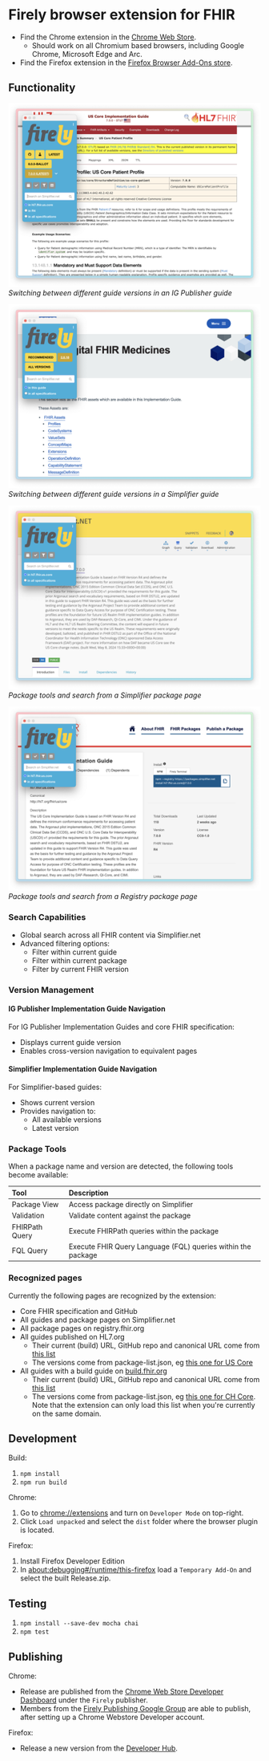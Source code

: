 # Firely browser extension for FHIR

* Find the Chrome extension in the [Chrome Web Store](https://chromewebstore.google.com/detail/firely-fhir-extension/oofbicpdhcjcnbohhbcpgfmogeolgaah).
   * Should work on all Chromium based browsers, including Google Chrome, Microsoft Edge and Arc.
 * Find the Firefox extension in the [Firefox Browser Add-Ons store](https://addons.mozilla.org/en-US/firefox/addon/firely-fhir-extension/).

## Functionality

![IG Publisher guide](./marketing/readme/ig-publisher-guide.png)
*Switching between different guide versions in an IG Publisher guide*

![Simplifier guide](./marketing/readme/simplifier-guide.png)
*Switching between different guide versions in a Simplifier guide*

![Simplifier package](./marketing/readme/simplifier-package.png)
*Package tools and search from a Simplifier package page*

![Registry package](./marketing/readme/registry-package.png)
*Package tools and search from a Registry package page*

### Search Capabilities
* Global search across all FHIR content via Simplifier.net
* Advanced filtering options:
  * Filter within current guide
  * Filter within current package
  * Filter by current FHIR version

### Version Management

#### IG Publisher Implementation Guide Navigation
For IG Publisher Implementation Guides and core FHIR specification:
* Displays current guide version
* Enables cross-version navigation to equivalent pages

#### Simplifier Implementation Guide Navigation
For Simplifier-based guides:
* Shows current version
* Provides navigation to:
  * All available versions
  * Latest version

### Package Tools
When a package name and version are detected, the following tools become available:

| Tool | Description |
|:---|:---|
| Package View | Access package directly on Simplifier |
| Validation | Validate content against the package |
| FHIRPath Query | Execute FHIRPath queries within the package |
| FQL Query | Execute FHIR Query Language (FQL) queries within the package |

### Recognized pages
Currently the following pages are recognized by the extension:
* Core FHIR specification and GitHub
* All guides and package pages on Simplifier.net
* All package pages on registry.fhir.org
* All guides published on HL7.org
  * Their current (build) URL, GitHub repo and canonical URL come from [this list](https://hl7.org/fhir/package-registry.json)
  * The versions come from package-list.json, eg [this one for US Core](https://hl7.org/fhir/us/core/package-list.json)
* All guides with a build guide on [build.fhir.org](https://build.fhir.org/ig)
  * Their current (build) URL, GitHub repo and canonical URL come from [this list](https://build.fhir.org/ig/qas.json)
  * The versions come from package-list.json, eg [this one for CH Core](https://fhir.ch/ig/ch-core/package-list.json). Note that the extension can only load this list when you're currently on the same domain.

## Development

Build:
1. `npm install`
2. `npm run build`

Chrome:
1. Go to [chrome://extensions](chrome://extensions) and turn on `Developer Mode` on top-right.
2. Click `Load unpacked` and select the `dist` folder where the browser plugin is located.

Firefox:
1. Install Firefox Developer Edition
2. In [about:debugging#/runtime/this-firefox](about:debugging#/runtime/this-firefox) load a `Temporary Add-On` and select the built Release.zip.

## Testing

1. `npm install --save-dev mocha chai`
2. `npm test`

## Publishing

Chrome:
* Release are published from the [Chrome Web Store Developer Dashboard](https://chrome.google.com/webstore/devconsole/) under the `Firely` publisher.
* Members from the [Firely Publishing Google Group](https://groups.google.com/g/firely-publishing) are able to publish, after setting up a Chrome Webstore Developer account.

Firefox:
* Release a new version from the [Developer Hub](https://addons.mozilla.org/en-US/developers/).
